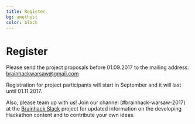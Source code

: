 ```yaml
---
title: Register
bg: amethyst
color: black
---
```


# Register

Please send the project proposals before 01.09.2017 to the mailing address: [brainhackwarsaw@gmail.com](mailto:brainhackwarsaw@gmail.com)
 
Registration for project participants will start in September and it will last until 01.11.2017.

Also, please team up with us! Join our channel (#brainhack-warsaw-2017) at  the [Brainhack Slack](https://brainhack-slack-invite.herokuapp.com/) project for updated information on the developing Hackathon content and to contribute your own ideas.
